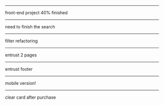 -------
front-end project 40% finished

-------
need to finish the search

-------
filter refactoring

-------
entrust 2 pages

------
entrust footer

------
mobile version!

------
clear card after purchase

